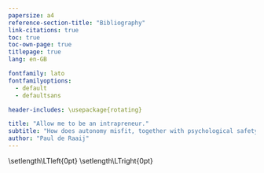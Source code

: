 ```yaml
---
papersize: a4
reference-section-title: "Bibliography"
link-citations: true
toc: true
toc-own-page: true
titlepage: true
lang: en-GB

fontfamily: lato
fontfamilyoptions:
  - default
  - defaultsans

header-includes: \usepackage{rotating}

title: "Allow me to be an intrapreneur."
subtitle: "How does autonomy misfit, together with psychological safety in a team, contribute to intrapreneurial behaviour?"
author: "Paul de Raaij"
---
```


\setlength\LTleft{0pt}
\setlength\LTright{0pt}
